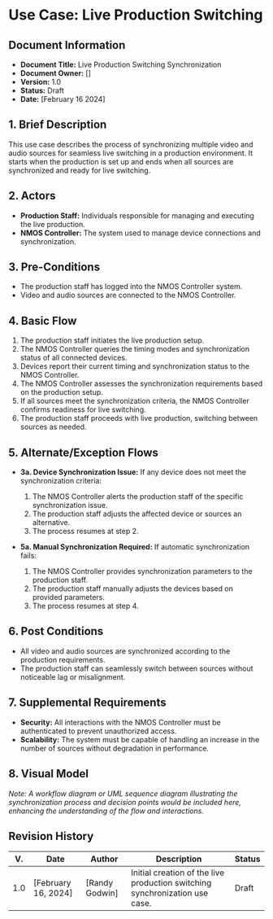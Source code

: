# Use Case: Live Production Switching

## Document Information

- **Document Title:** Live Production Switching Synchronization
- **Document Owner:** []
- **Version:** 1.0
- **Status:** Draft
- **Date:** [February 16 2024]

## 1. Brief Description

This use case describes the process of synchronizing multiple video and audio sources for seamless live switching in a production environment. It starts when the production is set up and ends when all sources are synchronized and ready for live switching.  

## 2. Actors

- **Production Staff:** Individuals responsible for managing and executing the live production.
- **NMOS Controller:** The system used to manage device connections and synchronization.

## 3. Pre-Conditions

- The production staff has logged into the NMOS Controller system.
- Video and audio sources are connected to the NMOS Controller.

## 4. Basic Flow

1. The production staff initiates the live production setup.
2. The NMOS Controller queries the timing modes and synchronization status of all connected devices.
3. Devices report their current timing and synchronization status to the NMOS Controller.
4. The NMOS Controller assesses the synchronization requirements based on the production setup.
5. If all sources meet the synchronization criteria, the NMOS Controller confirms readiness for live switching.
6. The production staff proceeds with live production, switching between sources as needed.

## 5. Alternate/Exception Flows

- **3a. Device Synchronization Issue:** If any device does not meet the synchronization criteria:
    1. The NMOS Controller alerts the production staff of the specific synchronization issue.
    2. The production staff adjusts the affected device or sources an alternative.
    3. The process resumes at step 2.

- **5a. Manual Synchronization Required:** If automatic synchronization fails:
    1. The NMOS Controller provides synchronization parameters to the production staff.
    2. The production staff manually adjusts the devices based on provided parameters.
    3. The process resumes at step 4.

## 6. Post Conditions

- All video and audio sources are synchronized according to the production requirements.
- The production staff can seamlessly switch between sources without noticeable lag or misalignment.

## 7. Supplemental Requirements

- **Security:** All interactions with the NMOS Controller must be authenticated to prevent unauthorized access.
- **Scalability:** The system must be capable of handling an increase in the number of sources without degradation in performance.

## 8. Visual Model

*Note: A workflow diagram or UML sequence diagram illustrating the synchronization process and decision points would be included here, enhancing the understanding of the flow and interactions.*

## Revision History

| V. | Date | Author | Description | Status |
|---|---|---|---|---|
| 1.0 | [February 16, 2024] | [Randy Godwin] | Initial creation of the live production switching synchronization use case. | Draft |
